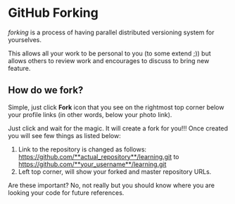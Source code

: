 # GitHub Forking

_forking_ is a process of having parallel distributed versioning system for yourselves. 

This allows all your work to be personal to you (to some extend ;)) but allows others to review work and encourages to discuss to bring new feature.

## How do we fork?

Simple, just click **Fork** icon that you see on the rightmost top corner below your profile links (in other words, below your photo link).

Just click and wait for the magic. It will create a fork for you!!! Once created you will see few things as listed below:

1. Link to the repository is changed as follows:
   https://github.com/**actual_repository**/learning.git to https://github.com/**your_username**/learning.git
2. Left top corner, will show your forked and master repository URLs.

Are these important? No, not really but you should know where you are looking your code for future references.
